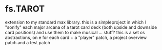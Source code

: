 # fs.TAROT
extension to my standard max library. this is a simpleproject in which I "sonify" each major arcana of a tarot card deck (both upside and downside card positions) and use them to make musical ... stuff? this is a set os abstractions, on e for each card + a "player" patch, a project overview patch and a test patch
